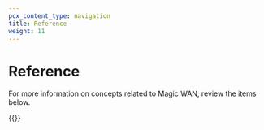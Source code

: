 ```yaml
---
pcx_content_type: navigation
title: Reference
weight: 11
---
```


# Reference

For more information on concepts related to Magic WAN, review the items below.

{{<directory-listing>}}
